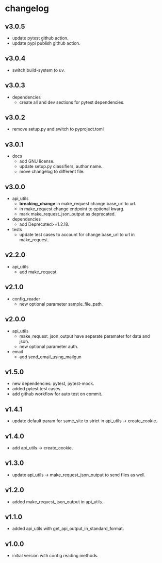 # changelog

## v3.0.5

- update pytest github action.
- update pypi publish github action.

## v3.0.4

- switch build-system to uv.

## v3.0.3

- dependencies
    - create all and dev sections for pytest dependencies.

## v3.0.2

- remove setup.py and switch to pyproject.toml

## v3.0.1

- docs
    - add GNU license.
    - update setup.py classifiers, author name.
    - move changelog to different file.

## v3.0.0

- api_utils
    - **breaking_change** in make_request change base_url to url.
    - in make_request change endpoint to optional kwarg.
    - mark make_request_json_output as deprecated.
- dependencies
    - add Deprecated>=1.2.18.
- tests
    - update test cases to account for change base_url to url in make_request.

## v2.2.0

- api_utils
    - add make_request.

## v2.1.0

- config_reader
    - new optional parameter sample_file_path.

## v2.0.0

- api_utils
    - make_request_json_output have separate paramater for data and json.
    - new optional parameter auth.
- email
    - add send_email_using_mailgun

## v1.5.0

- new dependencies: pytest, pytest-mock.
- added pytest test cases.
- add github workflow for auto test on commit.

## v1.4.1

- update default param for same_site to strict in api_utils -> create_cookie.

## v1.4.0

- add api_utils -> create_cookie.

## v1.3.0

- update api_utils -> make_request_json_output to send files as well.

## v1.2.0

- added make_request_json_output in api_utils.

## v1.1.0

- added api_utils with get_api_output_in_standard_format.

## v1.0.0

- initial version with config reading methods.